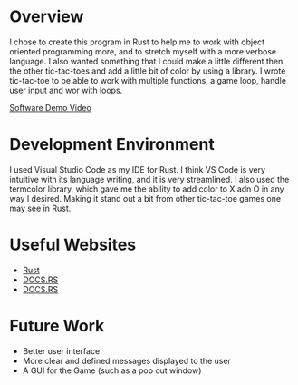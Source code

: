 # Overview
I chose to create this program in Rust to help me to work with object oriented programming more, and to stretch myself with a more verbose language. I also wanted something that I could make a little different then the other tic-tac-toes and add a little bit of color by using a library. I wrote tic-tac-toe to be able to work with multiple functions, a game loop, handle user input and wor with loops.

[Software Demo Video](https://youtu.be/oK7kfzz7dno)

# Development Environment
I used Visual Studio Code as my IDE for Rust. I think VS Code is very intuitive with its language writing, and it is very streamlined. I also used the termcolor library, which gave me the ability to add color to X adn O in any way I desired. Making it stand out a bit from other tic-tac-toe games one may see in Rust.

# Useful Websites
- [Rust](https://www.rust-lang.org/learn)
- [DOCS.RS](https://docs.rs/)
- [DOCS.RS](https://docs.rs/termcolor/latest/termcolor/index.html)

# Future Work
- Better user interface
- More clear and defined messages displayed to the user
- A GUI for the Game (such as a pop out window)